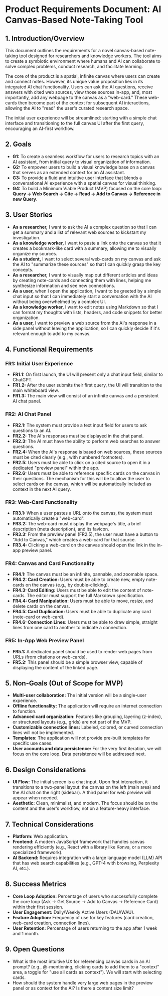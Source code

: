 # Product Requirements Document: AI Canvas-Based Note-Taking Tool

## 1. Introduction/Overview

This document outlines the requirements for a novel canvas-based note-taking tool designed for researchers and knowledge workers. The tool aims to create a symbiotic environment where humans and AI can collaborate to solve complex problems, conduct research, and facilitate learning.

The core of the product is a spatial, infinite canvas where users can create and connect notes. However, its unique value proposition lies in its integrated AI chat functionality. Users can ask the AI questions, receive answers with cited web sources, view those sources in-app, and, most importantly, add any webpage to the canvas as a "web-card." These web-cards then become part of the context for subsequent AI interactions, allowing the AI to "read" the user's curated research space.

The initial user experience will be streamlined: starting with a simple chat interface and transitioning to the full canvas UI after the first query, encouraging an AI-first workflow.

## 2. Goals

*   **G1:** To create a seamless workflow for users to research topics with an AI assistant, from initial query to visual organization of information.
*   **G2:** To empower users to build a visual knowledge base on a canvas that serves as an extended context for an AI assistant.
*   **G3:** To provide a fluid and intuitive user interface that blends a conversational AI experience with a spatial canvas for visual thinking.
*   **G4:** To build a Minimum Viable Product (MVP) focused on the core loop: **Query -> Web Search -> Cite -> Read -> Add to Canvas -> Reference in new Query**.

## 3. User Stories

*   **As a researcher,** I want to ask the AI a complex question so that I can get a summary and a list of relevant web sources to kickstart my investigation.
*   **As a knowledge worker,** I want to paste a link onto the canvas so that it creates a bookmark-like card with a summary, allowing me to visually organize my sources.
*   **As a student,** I want to select several web-cards on my canvas and ask the AI to "summarize these sources" so that I can quickly grasp the key concepts.
*   **As a researcher,** I want to visually map out different articles and ideas by creating note-cards and connecting them with lines, helping me synthesize information and see new connections.
*   **As a user,** when I open the application, I want to be greeted by a simple chat input so that I can immediately start a conversation with the AI without being overwhelmed by a complex UI.
*   **As a knowledge worker,** I want to edit notes using Markdown so that I can format my thoughts with lists, headers, and code snippets for better organization.
*   **As a user,** I want to preview a web source from the AI's response in a side panel without leaving the application, so I can quickly decide if it's relevant enough to add to my canvas.

## 4. Functional Requirements

### FR1: Initial User Experience
*   **FR1.1:** On first launch, the UI will present only a chat input field, similar to ChatGPT.
*   **FR1.2:** After the user submits their first query, the UI will transition to the main whiteboard view.
*   **FR1.3:** The main view will consist of an infinite canvas and a persistent AI chat panel.

### FR2: AI Chat Panel
*   **FR2.1:** The system must provide a text input field for users to ask questions to an AI.
*   **FR2.2:** The AI's responses must be displayed in the chat panel.
*   **FR2.3:** The AI must have the ability to perform web searches to answer questions.
*   **FR2.4:** When the AI's response is based on web sources, these sources must be cited clearly (e.g., with numbered footnotes).
*   **FR2.5:** Users must be able to click on a cited source to open it in a dedicated "preview panel" within the app.
*   **FR2.6:** Users must be able to reference specific cards on the canvas in their questions. The mechanism for this will be to allow the user to select cards on the canvas, which will be automatically included as context in the next AI query.

### FR3: Web-Card Functionality
*   **FR3.1:** When a user pastes a URL onto the canvas, the system must automatically create a "web-card".
*   **FR3.2:** The web-card must display the webpage's title, a brief description (meta description), and its favicon.
*   **FR3.3:** From the preview panel (FR2.5), the user must have a button to "Add to Canvas," which creates a web-card for that source.
*   **FR3.4:** Clicking a web-card on the canvas should open the link in the in-app preview panel.

### FR4: Canvas and Card Functionality
*   **FR4.1:** The canvas must be an infinite, pannable, and zoomable space.
*   **FR4.2: Card Creation:** Users must be able to create new, empty note-cards on the canvas (e.g., by double-clicking).
*   **FR4.3: Card Editing:** Users must be able to edit the content of note-cards. The editor must support the full Markdown specification.
*   **FR4.4: Card Manipulation:** Users must be able to move, resize, and delete cards on the canvas.
*   **FR4.5: Card Duplication:** Users must be able to duplicate any card (note-card or web-card).
*   **FR4.6: Connection Lines:** Users must be able to draw simple, straight lines from one card to another to indicate a connection.

### FR5: In-App Web Preview Panel
*   **FR5.1:** A dedicated panel should be used to render web pages from URLs (from citations or web-cards).
*   **FR5.2:** This panel should be a simple browser view, capable of displaying the content of the linked page.

## 5. Non-Goals (Out of Scope for MVP)

*   **Multi-user collaboration:** The initial version will be a single-user experience.
*   **Offline functionality:** The application will require an internet connection to function.
*   **Advanced card organization:** Features like grouping, layering (z-index), or structured layouts (e.g., grids) are not part of the MVP.
*   **Customizable connection lines:** Labeled, colored, or curved connection lines will not be implemented.
*   **Templates:** The application will not provide pre-built templates for specific use cases.
*   **User accounts and data persistence:** For the very first iteration, we will focus on the core loop. Data persistence will be addressed next.

## 6. Design Considerations

*   **UI Flow:** The initial screen is a chat input. Upon first interaction, it transitions to a two-panel layout: the canvas on the left (main area) and the AI chat on the right (sidebar). A third panel for web preview will appear when needed.
*   **Aesthetic:** Clean, minimalist, and modern. The focus should be on the content and the user's workflow, not on a feature-heavy interface.

## 7. Technical Considerations

*   **Platform:** Web application.
*   **Frontend:** A modern JavaScript framework that handles canvas rendering efficiently (e.g., React with a library like Konva, or a more specialized framework).
*   **AI Backend:** Requires integration with a large language model (LLM) API that has web search capabilities (e.g., GPT-4 with browsing, Perplexity AI, etc.).

## 8. Success Metrics

*   **Core Loop Adoption:** Percentage of users who successfully complete the core loop (Ask -> Get Source -> Add to Canvas -> Reference Card) within their first session.
*   **User Engagement:** Daily/Weekly Active Users (DAU/WAU).
*   **Feature Adoption:** Frequency of use for key features (card creation, web-card creation, connection lines).
*   **User Retention:** Percentage of users returning to the app after 1 week and 1 month.

## 9. Open Questions

*   What is the most intuitive UX for referencing canvas cards in an AI prompt? (e.g., @-mentioning, clicking cards to add them to a "context" area, a toggle for "use all cards as context"). We will start with selecting cards.
*   How should the system handle very large web pages in the preview panel or as context for the AI? Is there a content size limit? 